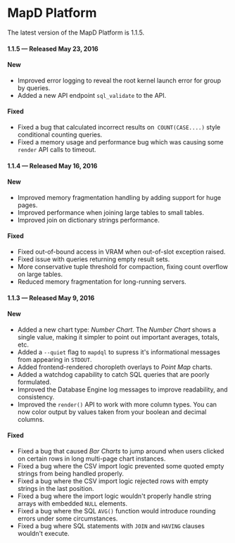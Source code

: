# MapD Platform
The latest version of the MapD Platform is 1.1.5.

#### **1.1.5** — Released May 23, 2016

#### New
- Improved error logging to reveal the root kernel launch error for group by queries.
- Added a new API endpoint `sql_validate` to the API.

#### Fixed
- Fixed a bug that calculated incorrect results on` COUNT(CASE....)` style conditional counting queries.
- Fixed a memory usage and performance bug which was causing some `render` API calls to timeout.

#### **1.1.4** — Released May 16, 2016

#### New
- Improved memory fragmentation handling by adding support for huge pages.
- Improved performance when joining large tables to small tables.
- Improved join on dictionary strings performance.

#### Fixed
- Fixed out-of-bound access in VRAM when out-of-slot exception raised.
- Fixed issue with queries returning empty result sets.
- More conservative tuple threshold for compaction, fixing count overflow on large tables.
- Reduced memory fragmentation for long-running servers.

#### **1.1.3** — Released May 9, 2016

#### New
- Added a new chart type: _Number Chart_. The _Number Chart_ shows a single value, making it simpler to point out important averages, totals, etc.
- Added a `--quiet` flag to `mapdql` to supress it's informational messages from appearing in `STDOUT`.
- Added frontend-rendered choropleth overlays to _Point Map_ charts.
- Added a watchdog capability to catch SQL queries that are poorly formulated.
- Improved the Database Engine log messages to improve readability, and consistency.
- Improved the `render()` API to work with more column types. You can now color output by values taken from your boolean and decimal columns.

#### Fixed
- Fixed a bug that caused _Bar Charts_ to jump around when users clicked on certain rows in long multi-page chart instances.
- Fixed a bug where the CSV import logic prevented some quoted empty strings from being handled properly.
- Fixed a bug where the CSV import logic rejected rows with empty strings in the last position.
- Fixed a bug where the import logic wouldn't properly handle string arrays with embedded `NULL` elements.
- Fixed a bug where the SQL `AVG()` function would introduce rounding errors under some circumstances.
- Fixed a bug where SQL statements with `JOIN` and `HAVING` clauses wouldn't execute.
